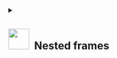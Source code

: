 <details>
  <summary>
    <h2>
      <td>
        <img src="https://img.icons8.com/wired/452/04C38E/activity-feed.png" width="42" height="42">
      </td> 
      <td>
        &nbsp;Nested frames&nbsp;
      </td>
  </summary>

<b> PROBLEM: </b>Application was creating a new frameset each time you navigated to a main page. Cypress does not support frames natively, a temporary workaround was needed until devs fixed the issue. 
<details>
  <summary>html</summary>
  
```html
#document
  <html>
    <head>...</head>
    <frameset rows="0,*" cols="*">
      <frame name="bottom" src="./Common/blank.htm">
      <frame name="Detail" src="./BN/sigin?loginErr=">
        #document
          <html>
            <head>...</head>
            <frameset rows="0,*" cols="*">
              <frame name="bottom" src="./Common/blank.htm">
              <frame name="Detail" src="./BN/1E/?myRn=">
                #document
                  <html>
                    <head>...</head>
                    <frameset rows="0,*" cols="*">
                      <frame name="bottom" src="./Common/blank.htm">
                      <frame name="Detail" src="./BN/2E/?myRn=">
                        #document
                          <html>
                            <head>...</head>
                            <frameset rows="0,*" cols="*">
                              <frame name="bottom" src="./Common/blank.htm">
                              <frame name="Detail" src="./BN/1E/?myRn=">
                                #document
                                  <!DOCTYPE html>
                                  <html>
                                    <head>...</head>
                                    <body>
                                      <div id="root">
```
</details>

<b> SOLUTION: </b>Recursive selector for variable number of nested frames. 
```typescript
function loopFrames(frame) {
  return cy.get(frame).then((el) => {
    const rootdiv = el.contents().find('[id="root"]'); // we check if root div
    const nestedframe = el.contents().find('frame[name="Detail"]'); // and another frame are present
    if (nestedframe.length > 0) loopFrames(nestedframe); // and recall function if we find another frame
    else cy.wrap(rootdiv); // finally, we return the rootdiv under the last frame
    });
}
```

</details>
